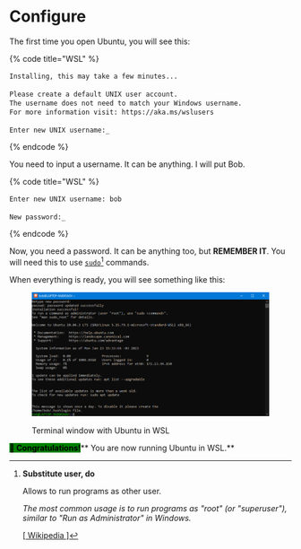 # Configure

The first time you open Ubuntu, you will see this:

{% code title="WSL" %}
```
Installing, this may take a few minutes...

Please create a default UNIX user account.
The username does not need to match your Windows username.
For more information visit: https://aka.ms/wslusers

Enter new UNIX username:_
```
{% endcode %}

You need to input a username. It can be anything. I will put Bob.

{% code title="WSL" %}
```
Enter new UNIX username: bob

New password:_
```
{% endcode %}

Now, you need a password. It can be anything too, but **REMEMBER IT**. You will need this to use [`sudo`](#user-content-fn-1)[^1] commands.

When everything is ready, you will see something like this:

<figure><img src="../../.gitbook/assets/wsl_img1.png" alt=""><figcaption><p>Terminal window with Ubuntu in WSL</p></figcaption></figure>

&#x20;<mark style="background-color:green;">**👏 Congratulations!**</mark>**  You are now running Ubuntu in WSL.**

[^1]: **Substitute user, do**

    Allows to run programs as other user.



    _The most common usage is to run programs as "root" (or "superuser"), similar to "Run as Administrator" in Windows._



    [\[ Wikipedia \]](https://en.wikipedia.org/wiki/Sudo)
